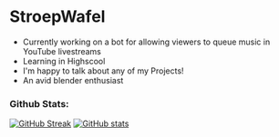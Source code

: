 # StroepWafel

- Currently working on a bot for allowing viewers to queue music in YouTube livestreams
- Learning in Highscool
- I'm happy to talk about any of my Projects!
- An avid blender enthusiast 


### Github Stats:
[![GitHub Streak](https://streak-stats.demolab.com?user=NIDNHU&theme=dark&hide_border=true&border_radius=10&date_format=j%20M%5B%20Y%5D&background=45%2C3E00FF%2C4800C2&ring=00FFB6&fire=00FFB6&currStreakLabel=00FFB6)](https://github.com/NIDNHU) [![ GitHub stats](https://github-readme-stats.vercel.app/api?username=NIDNHU)](https://github.com/NIDNHU)
